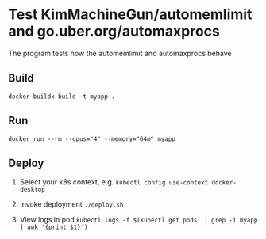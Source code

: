 Test KimMachineGun/automemlimit and go.uber.org/automaxprocs
============================================================

The program tests how the automemlimit and automaxprocs behave

## Build

`docker buildx build -t myapp .`

## Run

`docker run --rm --cpus="4" --memory="64m" myapp`

## Deploy

1. Select your k8s context, e.g. 
`kubectl config use-context docker-desktop`

2. Invoke deployment
`./deploy.sh`

3. View logs in pod
`kubectl logs -f $(kubectl get pods  | grep -i myapp | awk '{print $1}')`
